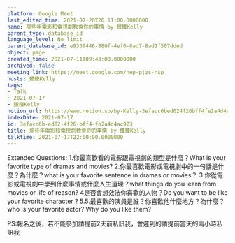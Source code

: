```yaml
---
platform: Google Meet
last_edited_time: 2021-07-20T20:11:00.0000000
name: 那些年電影和電視劇教會你的事情 by 臻臻Kelly
parent_type: database_id
language_level: No limit
parent_database_id: e9339446-880f-4ef0-8ad7-8ad1f507dded
object: page
created_time: 2021-07-11T09:43:00.0000000
archived: false
meeting_link: https://meet.google.com/nep-pjzs-nsp
hosts: 臻臻Kelly
tags:
- Talk
- 2021-07-17
- 臻臻Kelly
notion_url: https://www.notion.so/by-Kelly-3efacc6bed024f26bff4fe2a4d4ac923
indexDate: 2021-07-17
id: 3efacc6b-ed02-4f26-bff4-fe2a4d4ac923
title: 那些年電影和電視劇教會你的事情 by 臻臻Kelly
talktime: 2021-07-17T22:00:00.0000000
---
```


Extended Questions:
1.你最喜歡看的電影跟電視劇的類型是什麼？What is your favorite type of dramas and movies?
2.你最喜歡電影或電視劇中的一句話是什麼？為什麼？what is your favorite sentence in dramas or movies？
3.你從電影或電視劇中學到什麼事情或什麼人生道理？what things do you learn from movies or life of reason?
4是否會想效法你喜歡的人物？Do you want to be like your favorite character ?
5.5.最喜歡的演員是誰？你喜歡他什麼地方？為什麼？who is your favorite actor? Why do you like them?

PS:報名之後，若不能參加請提前2天前私訊我，會遲到的請提前當天的兩小時私訊我



